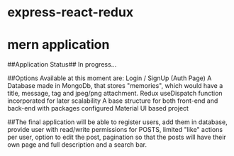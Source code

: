 # express-react-redux
# mern application

##Application Status##
In progress...

##Options Available at this moment are:
Login / SignUp (Auth Page)
A Database made in MongoDb, that stores "memories", which would have a title, message, tag and jpeg/png attachment.
Redux useDispatch function incorporated for later scalability
A base structure for both front-end and back-end with packages configured
Material UI based project


##The final application will be able to register users, add them in database, provide user with read/write permissions for POSTS,
limited "like" actions per user, option to edit the post, pagination so that the posts will have their own page and full description and a 
search bar.

